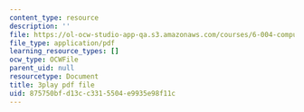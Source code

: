 ```yaml
---
content_type: resource
description: ''
file: https://ol-ocw-studio-app-qa.s3.amazonaws.com/courses/6-004-computation-structures-spring-2017/875750bfd13cc3315504e9935e98f11c_TV6AtNbmLBE.pdf
file_type: application/pdf
learning_resource_types: []
ocw_type: OCWFile
parent_uid: null
resourcetype: Document
title: 3play pdf file
uid: 875750bf-d13c-c331-5504-e9935e98f11c
---
```

